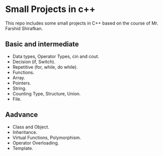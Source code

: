 # Small Projects in c++  
This repo includes some small projects in C++ based on the course of Mr. Farshid Shirafkan.

Basic and intermediate
---------------------------
* Data types, Operator Types, cin and cout.
* Decision (if, Switch).
* Repetitive (for, while, do while).
* Functions.
* Array.
* Pointers.
* String.
* Counting Type, Structure, Union.
* File.

Aadvance
--------
* Class and Object.
* Inheritance.
* Virtual Functions, Polymorphism.
* Operator Overloading.
* Template.
